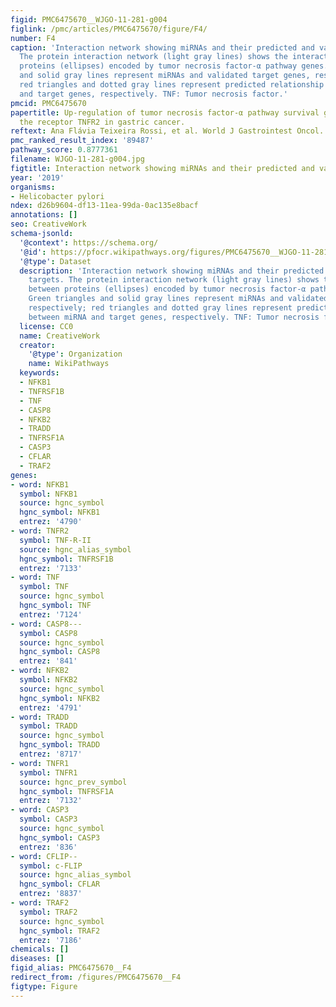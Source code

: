 ```yaml
---
figid: PMC6475670__WJGO-11-281-g004
figlink: /pmc/articles/PMC6475670/figure/F4/
number: F4
caption: 'Interaction network showing miRNAs and their predicted and validated targets.
  The protein interaction network (light gray lines) shows the interaction between
  proteins (ellipses) encoded by tumor necrosis factor-α pathway genes. Green triangles
  and solid gray lines represent miRNAs and validated target genes, respectively;
  red triangles and dotted gray lines represent predicted relationship between miRNA
  and target genes, respectively. TNF: Tumor necrosis factor.'
pmcid: PMC6475670
papertitle: Up-regulation of tumor necrosis factor-α pathway survival genes and of
  the receptor TNFR2 in gastric cancer.
reftext: Ana Flávia Teixeira Rossi, et al. World J Gastrointest Oncol. 2019 Apr 15;11(4):281-294.
pmc_ranked_result_index: '89487'
pathway_score: 0.8777361
filename: WJGO-11-281-g004.jpg
figtitle: Interaction network showing miRNAs and their predicted and validated targets
year: '2019'
organisms:
- Helicobacter pylori
ndex: d26b9604-df13-11ea-99da-0ac135e8bacf
annotations: []
seo: CreativeWork
schema-jsonld:
  '@context': https://schema.org/
  '@id': https://pfocr.wikipathways.org/figures/PMC6475670__WJGO-11-281-g004.html
  '@type': Dataset
  description: 'Interaction network showing miRNAs and their predicted and validated
    targets. The protein interaction network (light gray lines) shows the interaction
    between proteins (ellipses) encoded by tumor necrosis factor-α pathway genes.
    Green triangles and solid gray lines represent miRNAs and validated target genes,
    respectively; red triangles and dotted gray lines represent predicted relationship
    between miRNA and target genes, respectively. TNF: Tumor necrosis factor.'
  license: CC0
  name: CreativeWork
  creator:
    '@type': Organization
    name: WikiPathways
  keywords:
  - NFKB1
  - TNFRSF1B
  - TNF
  - CASP8
  - NFKB2
  - TRADD
  - TNFRSF1A
  - CASP3
  - CFLAR
  - TRAF2
genes:
- word: NFKB1
  symbol: NFKB1
  source: hgnc_symbol
  hgnc_symbol: NFKB1
  entrez: '4790'
- word: TNFR2
  symbol: TNF-R-II
  source: hgnc_alias_symbol
  hgnc_symbol: TNFRSF1B
  entrez: '7133'
- word: TNF
  symbol: TNF
  source: hgnc_symbol
  hgnc_symbol: TNF
  entrez: '7124'
- word: CASP8---
  symbol: CASP8
  source: hgnc_symbol
  hgnc_symbol: CASP8
  entrez: '841'
- word: NFKB2
  symbol: NFKB2
  source: hgnc_symbol
  hgnc_symbol: NFKB2
  entrez: '4791'
- word: TRADD
  symbol: TRADD
  source: hgnc_symbol
  hgnc_symbol: TRADD
  entrez: '8717'
- word: TNFR1
  symbol: TNFR1
  source: hgnc_prev_symbol
  hgnc_symbol: TNFRSF1A
  entrez: '7132'
- word: CASP3
  symbol: CASP3
  source: hgnc_symbol
  hgnc_symbol: CASP3
  entrez: '836'
- word: CFLIP--
  symbol: c-FLIP
  source: hgnc_alias_symbol
  hgnc_symbol: CFLAR
  entrez: '8837'
- word: TRAF2
  symbol: TRAF2
  source: hgnc_symbol
  hgnc_symbol: TRAF2
  entrez: '7186'
chemicals: []
diseases: []
figid_alias: PMC6475670__F4
redirect_from: /figures/PMC6475670__F4
figtype: Figure
---
```

